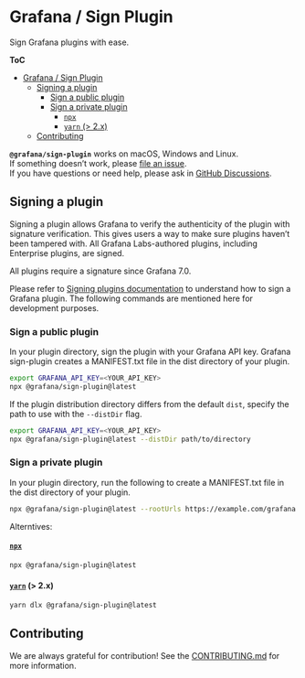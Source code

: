 # Grafana / Sign Plugin

Sign Grafana plugins with ease.

**ToC**

- [Grafana / Sign Plugin](#grafana--sign-plugin)
  - [Signing a plugin](#signing-a-plugin)
    - [Sign a public plugin](#sign-a-public-plugin)
    - [Sign a private plugin](#sign-a-private-plugin)
      - [`npx`](#npx)
      - [`yarn` (\> 2.x)](#yarn--2x)
  - [Contributing](#contributing)

**`@grafana/sign-plugin`** works on macOS, Windows and Linux.<br />
If something doesn’t work, please [file an issue](https://github.com/grafana/plugin-tools/issues/new).<br />
If you have questions or need help, please ask in [GitHub Discussions](https://github.com/grafana/plugin-tools/discussions).

## Signing a plugin

Signing a plugin allows Grafana to verify the authenticity of the plugin with signature verification. This gives users a way to make sure plugins haven’t been tampered with. All Grafana Labs-authored plugins, including Enterprise plugins, are signed.

All plugins require a signature since Grafana 7.0.

Please refer to [Signing plugins documentation](https://grafana.com/docs/grafana/latest/developers/plugins/sign-a-plugin/) to understand how to sign a Grafana plugin. The following commands are mentioned here for development purposes.

### Sign a public plugin

In your plugin directory, sign the plugin with your Grafana API key. Grafana sign-plugin creates a MANIFEST.txt file in the dist directory of your plugin.

```bash
export GRAFANA_API_KEY=<YOUR_API_KEY>
npx @grafana/sign-plugin@latest
```

If the plugin distribution directory differs from the default `dist`, specify the path to use with the `--distDir` flag.

```bash
export GRAFANA_API_KEY=<YOUR_API_KEY>
npx @grafana/sign-plugin@latest --distDir path/to/directory
```

### Sign a private plugin

In your plugin directory, run the following to create a MANIFEST.txt file in the dist directory of your plugin.

```bash
npx @grafana/sign-plugin@latest --rootUrls https://example.com/grafana
```

Alterntives:

#### [`npx`](https://github.com/npm/npx)

```bash
npx @grafana/sign-plugin@latest
```

#### [`yarn`](https://yarnpkg.com/cli/dlx) (> 2.x)

```bash
yarn dlx @grafana/sign-plugin@latest
```

## Contributing

We are always grateful for contribution! See the [CONTRIBUTING.md](../CONTRIBUTING.md) for more information.
